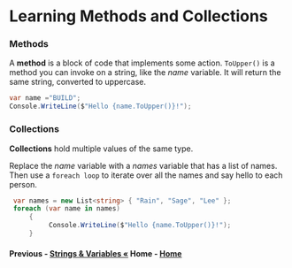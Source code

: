 # Learning Methods and Collections

### Methods
A **method** is a block of code that implements some action. `ToUpper()` is a method you can invoke on a string, like the *name* variable. It will return the same string, converted to uppercase.
``` cs --region methods --source-file .\myapp\Program.cs --project .\myapp\myapp.csproj 
var name ="BUILD";
Console.WriteLine($"Hello {name.ToUpper()}!");
```
### Collections
**Collections** hold multiple values of the same type.

Replace the *name* variable with a *names* variable that has a list of names. Then use a `foreach loop` to iterate over all the names and say hello to each person.

``` cs --region collections --source-file .\myapp\Program.cs --project .\myapp\myapp.csproj 
 var names = new List<string> { "Rain", "Sage", "Lee" };
 foreach (var name in names)
     {
          Console.WriteLine($"Hello {name.ToUpper()}!");
     }
```
#### Previous - [Strings & Variables &laquo;](./Strings.md) Home - [Home](../README.md) 